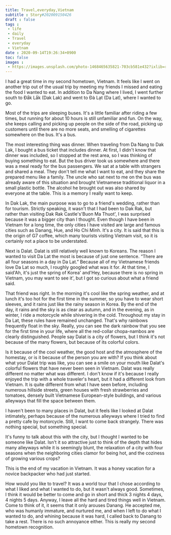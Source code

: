 ```yaml
---
title: Travel,everyday,Vietnam
subtitle : Story#202009150426
draft : false
tags :
 - life
 - daily
 - Travel 
 - everyday 
 - Vietnam
date : 2020-09-14T19:26:34+0900
toc: false
images : 
 - https://images.unsplash.com/photo-1468465635821-703cb581e432?ixlib=rb-1.2.1&q=80&fm=jpg&crop=entropy&cs=tinysrgb&w=1080&fit=max&ixid=eyJhcHBfaWQiOjE1NTU0OX0
---
```


I had a great time in my second hometown, Vietnam. It feels like I went on another trip out of the usual trip by meeting my friends I missed and eating the food I wanted to eat. In addition to Da Nang where I lived, I went further south to Đắk Lắk (Dak Lak) and went to Đà Lạt (Da Lat), where I wanted to go.  

Most of the trips are sleeping buses. It's a little familiar after riding a few times, but running for about 10 hours is still unfamiliar and fun. On the way, she keeps calling and picking up people on the side of the road, picking up customers until there are no more seats, and smelling of cigarettes somewhere on the bus. It's a bus.  

The most interesting thing was dinner. When traveling from Da Nang to Dak Lak, I bought a bus ticket that includes dinner. At first, I didn't know that dinner was included, so I stopped at the rest area, so I was thinking of buying something to eat. But the bus driver took us somewhere and there was a meal ready for the bus passengers. We sat at a table with strangers and shared a meal. They don't tell me what I want to eat, and they share the prepared menu like a family. The uncle who sat next to me on the bus was already aware of this situation and brought Vietnamese traditional liquor in a small plastic bottle. The alcohol he brought out was also shared by everyone at the table. This is a memory I really want to keep.  

In Dak Lak, the main purpose was to go to a friend's wedding, rather than for tourism. Strictly speaking, it wasn't that I had been to Dak Rak, but rather than visiting Dak Rak Castle's'Buon Ma Thuot', I was surprised because it was a bigger city than I thought. Even though I have been in Vietnam for a long time, the only cities I have visited are large and famous cities such as Danang, Hue, and Ho Chi Minh. It's a city. It is said that this is the origin of G7 coffee, which many tourists visiting Vietnam visit, so it is certainly not a place to be understated.  

Next is Dalat. Dalat is still relatively well known to Koreans. The reason I wanted to visit Da Lat the most is because of just one sentence. “There are all four seasons in a day in Da Lat.” Because all of my Vietnamese friends love Da Lat so much, I roughly googled what was it for. At that time, I said'Ah, it's just the spring of Korea' and'Hey, because there is no spring in Vietnam, you may want to see it', but I got so curious about what a friend said.  

That friend was right. In the morning it's cool like the spring weather, and at lunch it's too hot for the first time in the summer, so you have to wear short sleeves, and it rains just like the rainy season in Korea. By the end of the day, it rains and the sky is as clear as autumn, and in the evening, as in winter, I ride a motorcycle while shivering in the cold. Throughout my stay in Da Lat, these rules have remained unchanged. That's why rainbows frequently float in the sky. Really, you can see the dark rainbow that you see for the first time in your life, where all the red-collar chopa-nambos are clearly distinguished. People say Dalat is a city of flowers, but I think it's not because of the many flowers, but because of its colorful colors.  

Is it because of the cool weather, the good host and the atmosphere of the homestay, or is it because of the person you are with? If you think about what your Dalat trip was like, you can see a smile on your mouth like Dalat's colorful flowers that have never been seen in Vietnam. Dalat was really different no matter what was different. I don't know if it's because I really enjoyed the trip with a whole traveler's heart, but it had a different look from Vietnam. It is quite different from what I have seen before, including numerous hillside streets, green houses with fresh strawberries and tomatoes, densely built Vietnamese European-style buildings, and various alleyways that fill the space between them.  

I haven't been to many places in Dalat, but it feels like I looked at Dalat intimately, perhaps because of the numerous alleyways where I tried to find a pretty cafe by motorcycle. Still, I want to come back strangely. There was nothing special, but something special.  

It's funny to talk about this with the city, but I thought I wanted to be someone like Dalat. Isn't it so attractive just to think of the depth that hides many alleyways while it is seemingly blunt, the relaxation of a city with four seasons when the neighboring cities clamor for being hot, and the coziness of growing various crops?  

This is the end of my vacation in Vietnam. It was a honey vacation for a novice backpacker who had just started.  

How would you like to travel? It was a world tour that I chose according to what I liked and what I wanted to do, but it wasn't always good. Sometimes, I think it would be better to come and go in short and thick 3 nights 4 days, 4 nights 5 days. Anyway, I leave all the hard and tired things well in Vietnam. Come to think of it, it seems that it only arouses Danang. He accepted me, who was humanly immature, and nurtured me, and when I left to do what I wanted to do, and whining because it was hard, I called back to Danang to take a rest. There is no such annoyance either. This is really my second hometown recognition.  

